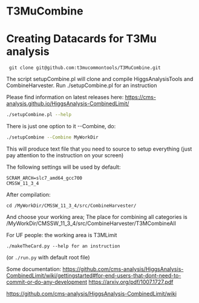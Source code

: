 # T3MuCombine

# Creating Datacards for T3Mu analysis
```
 git clone git@github.com:t3mucommontools/T3MuCombine.git
``` 

The script setupCombine.pl will clone and compile HiggsAnalysisTools and CombineHarvester. 
Run ./setupCombine.pl  for an instruction

Please find information on latest releases here: https://cms-analysis.github.io/HiggsAnalysis-CombinedLimit/

```sh 
./setupCombine.pl --help
```

There is just one option to it --Combine, do:

```sh
./setupCombine --Combine MyWorkDir
```
This will produce text file that you need to source to setup everything (just pay attention to the instruction on your screen)


The following settings will be used by default:

    SCRAM_ARCH=slc7_amd64_gcc700
    CMSSW_11_3_4


After compilation:
```
cd /MyWorkDir/CMSSW_11_3_4/src/CombineHarvester/
```
And choose your working area; The place for combining all categories is /MyWorkDir/CMSSW_11_3_4/src/CombineHarvester/T3MCombineAll



For UF people: the working area is T3MLimit
```
./makeTheCard.py --help for an instruction 
```

(or ```./run.py```  with default root file)







Some documentation:  https://github.com/cms-analysis/HiggsAnalysis-CombinedLimit/wiki/gettingstarted#for-end-users-that-dont-need-to-commit-or-do-any-development
https://arxiv.org/pdf/1007.1727.pdf

https://github.com/cms-analysis/HiggsAnalysis-CombinedLimit/wiki

